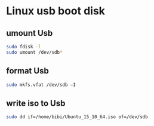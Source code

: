 # Linux usb boot disk

## umount Usb

```bash
sudo fdisk -l
sudo umount /dev/sdb*
```



## format Usb

```bash
sudo mkfs.vfat /dev/sdb –I
```



## write iso to Usb

```bash
sudo dd if=/home/bibi/Ubuntu_15_10_64.iso of=/dev/sdb
```

